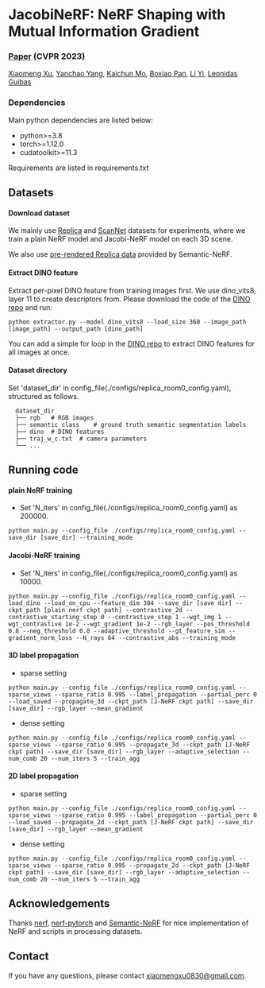 # JacobiNeRF: NeRF Shaping with Mutual Information Gradient

### [Paper](https://arxiv.org/abs/2304.00341) (CVPR 2023)
[Xiaomeng Xu](https://xxm19.github.io/), [Yanchao Yang](https://yanchaoyang.github.io/), [Kaichun Mo](https://kaichun-mo.github.io/), [Boxiao Pan](https://cs.stanford.edu/~bxpan/), [Li Yi](https://ericyi.github.io/), [Leonidas Guibas](https://geometry.stanford.edu/member/guibas/)


### Dependencies
Main python dependencies are listed below:
- python>=3.8
- torch>=1.12.0
- cudatoolkit>=11.3

Requirements are listed in requirements.txt

## Datasets

#### Download dataset
We mainly use [Replica](https://github.com/facebookresearch/Replica-Dataset) and [ScanNet](http://www.scan-net.org/) datasets for experiments, where we train a plain NeRF model and Jacobi-NeRF model on each 3D scene.

We also use [pre-rendered Replica data](https://www.dropbox.com/sh/9yu1elddll00sdl/AAC-rSJdLX0C6HhKXGKMOIija?dl=0) provided by Semantic-NeRF.

#### Extract DINO feature
Extract per-pixel DINO feature from training images first. We use dino_vits8, layer 11 to create descriptors from. Please download the code of the [DINO repo](https://github.com/ShirAmir/dino-vit-features) and run: 
```
python extractor.py --model dino_vits8 --load_size 360 --image_path [image_path] --output_path [dino_path]
```

You can add a simple for loop in the [DINO repo](https://github.com/ShirAmir/dino-vit-features) to extract DINO features for all images at once.

#### Dataset directory
Set 'dataset_dir' in config_file(./configs/replica_room0_config.yaml), structured as follows.
```
  dataset_dir
  ├── rgb 	# RGB images
  ├── semantic_class    # ground truth semantic segmentation labels
  ├── dino  # DINO features
  ├── traj_w_c.txt  # camera parameters
  └── ...
 ```

## Running code

#### plain NeRF training
- Set 'N_iters' in config_file(./configs/replica_room0_config.yaml) as 200000.
```
python main.py --config_file ./configs/replica_room0_config.yaml --save_dir [save_dir] --training_mode
```

#### Jacobi-NeRF training
- Set 'N_iters' in config_file(./configs/replica_room0_config.yaml) as 10000.
```
python main.py --config_file ./configs/replica_room0_config.yaml --load_dino --load_on_cpu --feature_dim 384 --save_dir [save dir] --ckpt_path [plain nerf ckpt path] --contrastive_2d --contrastive_starting_step 0 --contrastive_step 1 --wgt_img 1 --wgt_contrastive 1e-2 --wgt_gradient 1e-2 --rgb_layer --pos_threshold 0.8 --neg_threshold 0.8 --adaptive_threshold --gt_feature_sim --gradient_norm_loss --N_rays 64 --contrastive_abs --training_mode
```

#### 3D label propagation
- sparse setting
```
python main.py --config_file ./configs/replica_room0_config.yaml --sparse_views --sparse_ratio 0.995 --label_propagation --partial_perc 0 --load_saved --propagate_3d --ckpt_path [J-NeRF ckpt path] --save_dir [save_dir] --rgb_layer --mean_gradient
```
- dense setting
```
python main.py --config_file ./configs/replica_room0_config.yaml --sparse_views --sparse_ratio 0.995 --propagate_3d --ckpt_path [J-NeRF ckpt path] --save_dir [save_dir] --rgb_layer --adaptive_selection --num_comb 20 --num_iters 5 --train_agg
```

#### 2D label propagation
- sparse setting
```
python main.py --config_file ./configs/replica_room0_config.yaml --sparse_views --sparse_ratio 0.995 --label_propagation --partial_perc 0 --load_saved --propagate_2d --ckpt_path [J-NeRF ckpt path] --save_dir [save_dir] --rgb_layer --mean_gradient
```
- dense setting
```
python main.py --config_file ./configs/replica_room0_config.yaml --sparse_views --sparse_ratio 0.995 --propagate_2d --ckpt_path [J-NeRF ckpt path] --save_dir [save_dir] --rgb_layer --adaptive_selection --num_comb 20 --num_iters 5 --train_agg
```

## Acknowledgements
Thanks [nerf](https://github.com/bmild/nerf), [nerf-pytorch](https://github.com/yenchenlin/nerf-pytorch) and [Semantic-NeRF](https://github.com/Harry-Zhi/semantic_nerf) for nice implementation of NeRF and scripts in processing datasets.

## Contact
If you have any questions, please contact xiaomengxu0830@gmail.com.


